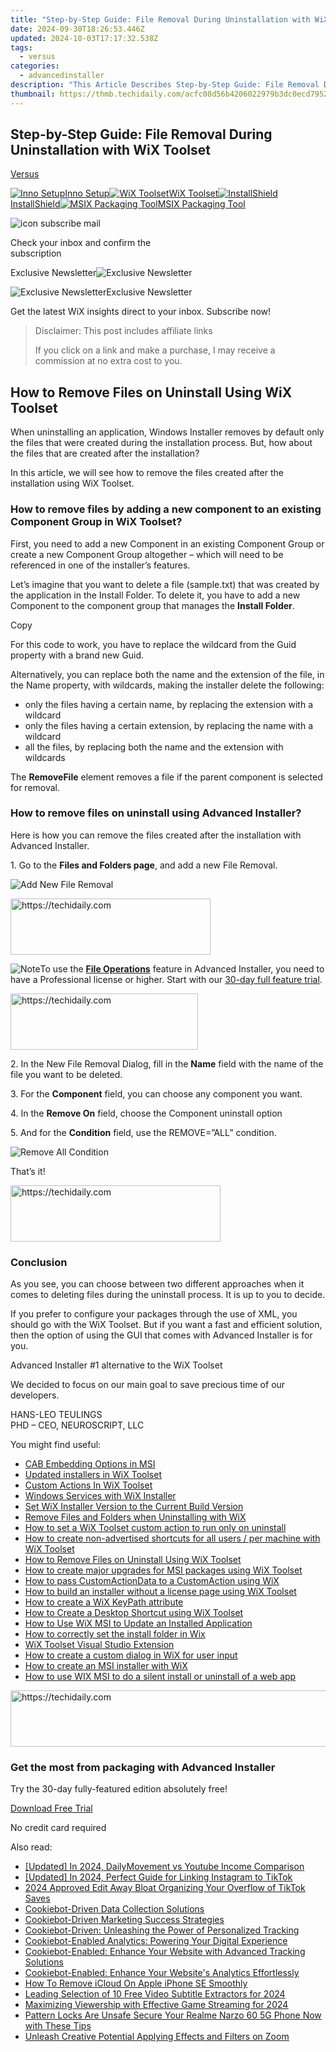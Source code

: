 ```yaml
---
title: "Step-by-Step Guide: File Removal During Uninstallation with WiX Toolset"
date: 2024-09-30T18:26:53.446Z
updated: 2024-10-03T17:17:32.538Z
tags:
  - versus
categories:
  - advancedinstaller
description: "This Article Describes Step-by-Step Guide: File Removal During Uninstallation with WiX Toolset"
thumbnail: https://thmb.techidaily.com/acfc08d56b4206022979b3dc0ecd7952203549957dd5b874ab0b46f7e315b993.jpg
---
```


## Step-by-Step Guide: File Removal During Uninstallation with WiX Toolset

[Versus](https://tools.techidaily.com/advancedinstaller/products/)

[![Inno Setup](https://cdn.advancedinstaller.com/svg/versus/iconInnoSetup.svg "Inno Setup")Inno Setup](https://www.advancedinstaller.com/versus/wix-toolset/../inno-setup.html)[![WiX Toolset](https://cdn.advancedinstaller.com/svg/versus/iconWiXToolset.svg "WiX Toolset")WiX Toolset](https://tools.techidaily.com/advancedinstaller/products/)[![InstallShield](https://cdn.advancedinstaller.com/svg/versus/iconInstallShield.svg "InstallShield")InstallShield](https://www.advancedinstaller.com/versus/wix-toolset/../installshield/adminstudio.html)[![MSIX Packaging Tool](https://cdn.advancedinstaller.com/svg/versus/iconMSIXPackagingTool.svg "MSIX Packaging Tool")MSIX Packaging Tool](https://www.advancedinstaller.com/versus/wix-toolset/../msix-packaging-tool-vs-advanced-installer.html)

![icon subscribe mail](https://www.advancedinstaller.com/svg/blog/spotSubscribeSidebar.svg "icon subscribe mail")

Check your inbox and confirm the  
 subscription

Exclusive Newsletter![Exclusive Newsletter](https://www.advancedinstaller.com/svg/versus/iconDemo.svg)

![Exclusive Newsletter](https://www.advancedinstaller.com/svg/versus/iconDemo.svg)Exclusive Newsletter

Get the latest WiX insights direct to your inbox. Subscribe now!

>  Disclaimer: This post includes affiliate links
>
>  If you click on a link and make a purchase, I may receive a commission at no extra cost to you.
>

## How to Remove Files on Uninstall Using WiX Toolset

When uninstalling an application, Windows Installer removes by default only the files that were created during the installation process. But, how about the files that are created after the installation? 

In this article, we will see how to remove the files created after the installation using WiX Toolset.

### How to remove files by adding a new component to an existing Component Group in WiX Toolset?

First, you need to add a new Component in an existing Component Group or create a new Component Group altogether – which will need to be referenced in one of the installer’s features.

Let’s imagine that you want to delete a file (sample.txt) that was created by the application in the Install Folder. To delete it, you have to add a new Component to the component group that manages the **Install Folder**. 

<Component Id="DeleteSample" Guid="*">
	<RemoveFile Id="Sample File" On="uninstall" Name="sample.txt"/>
</Component>

Copy

For this code to work, you have to replace the wildcard from the Guid property with a brand new Guid.

Alternatively, you can replace both the name and the extension of the file, in the Name property, with wildcards, making the installer delete the following:

* only the files having a certain name, by replacing the extension with a wildcard
* only the files having a certain extension, by replacing the name with a wildcard
* all the files, by replacing both the name and the extension with wildcards

The **RemoveFile** element removes a file if the parent component is selected for removal.

### How to remove files on uninstall using Advanced Installer?

Here is how you can remove the files created after the installation with Advanced Installer.

1\. Go to the **Files and Folders page**, and add a new File Removal.

![Add New File Removal](https://cdn.advancedinstaller.com/img/wix-child-images/add-new-file-removal.png "Add New File Removal")  

<!-- affiliate ads begin -->
<a href="https://bluettius.sjv.io/c/5597632/2139117/17108" target="_top" id="2139117">
  <img src="//a.impactradius-go.com/display-ad/17108-2139117" border="0" alt="https://techidaily.com" width="320" height="90"/>
</a>
<img height="0" width="0" src="https://bluettius.sjv.io/i/5597632/2139117/17108" style="position:absolute;visibility:hidden;" border="0" />
<!-- affiliate ads end -->

![Note](https://cdn.advancedinstaller.com/svg/common/IconMessageNote.svg)To use the [**File Operations**](https://tools.techidaily.com/advancedinstaller/products/) feature in Advanced Installer, you need to have a Professional license or higher. Start with our [30-day full feature trial](https://tools.techidaily.com/advancedinstaller/products/).

<!-- affiliate ads begin -->
<a href="https://laganoo.pxf.io/c/5597632/1528693/16446" target="_top" id="1528693">
  <img src="//a.impactradius-go.com/display-ad/16446-1528693" border="0" alt="https://techidaily.com" width="300" height="90"/>
</a>
<img height="0" width="0" src="https://laganoo.pxf.io/i/5597632/1528693/16446" style="position:absolute;visibility:hidden;" border="0" />
<!-- affiliate ads end -->

2\. In the New File Removal Dialog, fill in the **Name** field with the name of the file you want to be deleted. 

3\. For the **Component** field, you can choose any component you want.

4\. In the **Remove On** field, choose the Component uninstall option 

5\. And for the **Condition** field, use the REMOVE=”ALL” condition.

![Remove All Condition](https://cdn.advancedinstaller.com/img/wix-child-images/remove-all-condition.png "Remove All Condition")  

That’s it!

<!-- affiliate ads begin -->
<a href="https://aligracehair.sjv.io/c/5597632/2135416/19272" target="_top" id="2135416">
  <img src="//a.impactradius-go.com/display-ad/19272-2135416" border="0" alt="https://techidaily.com" width="336" height="90"/>
</a>
<img height="0" width="0" src="https://aligracehair.sjv.io/i/5597632/2135416/19272" style="position:absolute;visibility:hidden;" border="0" />
<!-- affiliate ads end -->

### Conclusion

As you see, you can choose between two different approaches when it comes to deleting files during the uninstall process. It is up to you to decide. 

If you prefer to configure your packages through the use of XML, you should go with the WiX Toolset. But if you want a fast and efficient solution, then the option of using the GUI that comes with Advanced Installer is for you.

Advanced Installer #1 alternative to the WiX Toolset

We decided to focus on our main goal to save precious time of our developers.

HANS-LEO TEULINGS   
 PHD – CEO, NEUROSCRIPT, LLC

You might find useful:

* [CAB Embedding Options in MSI](https://tools.techidaily.com/advancedinstaller/products/)
* [Updated installers in WiX Toolset](https://tools.techidaily.com/advancedinstaller/products/)
* [Custom Actions In WiX Toolset](https://tools.techidaily.com/advancedinstaller/products/)
* [Windows Services with WiX Installer](https://tools.techidaily.com/advancedinstaller/products/)
* [Set WiX Installer Version to the Current Build Version](https://tools.techidaily.com/advancedinstaller/products/)
* [Remove Files and Folders when Uninstalling with WiX](https://tools.techidaily.com/advancedinstaller/products/)
* [How to set a WiX Toolset custom action to run only on uninstall](https://tools.techidaily.com/advancedinstaller/products/)
* [How to create non-advertised shortcuts for all users / per machine with WiX Toolset](https://tools.techidaily.com/advancedinstaller/products/)
* [How to Remove Files on Uninstall Using WiX Toolset](https://tools.techidaily.com/advancedinstaller/products/)
* [How to create major upgrades for MSI packages using WiX Toolset](https://tools.techidaily.com/advancedinstaller/products/)
* [How to pass CustomActionData to a CustomAction using WiX](https://tools.techidaily.com/advancedinstaller/products/)
* [How to build an installer without a license page using WiX Toolset](https://tools.techidaily.com/advancedinstaller/products/)
* [How to create a WiX KeyPath attribute](https://tools.techidaily.com/advancedinstaller/products/)
* [How to Create a Desktop Shortcut using WiX Toolset](https://tools.techidaily.com/advancedinstaller/products/)
* [How to Use WiX MSI to Update an Installed Application](https://tools.techidaily.com/advancedinstaller/products/)
* [How to correctly set the install folder in Wix](https://tools.techidaily.com/advancedinstaller/products/)
* [WiX Toolset Visual Studio Extension](https://tools.techidaily.com/advancedinstaller/products/)
* [How to create a custom dialog in WiX for user input](https://tools.techidaily.com/advancedinstaller/products/)
* [How to create an MSI installer with WiX](https://tools.techidaily.com/advancedinstaller/products/)
* [How to use WIX MSI to do a silent install or uninstall of a web app](https://tools.techidaily.com/advancedinstaller/products/)

<!-- affiliate ads begin -->
<a href="https://appsumo.8odi.net/c/5597632/2043856/7443" target="_top" id="2043856">
  <img src="//a.impactradius-go.com/display-ad/7443-2043856" border="0" alt="https://techidaily.com" width="728" height="90"/>
</a>
<img height="0" width="0" src="https://appsumo.8odi.net/i/5597632/2043856/7443" style="position:absolute;visibility:hidden;" border="0" />
<!-- affiliate ads end -->

### Get the most from packaging with Advanced Installer

Try the 30-day fully-featured edition absolutely free!

[Download Free Trial](https://tools.techidaily.com/advancedinstaller/products/)

No credit card required

<ins class="adsbygoogle"
     style="display:block"
     data-ad-format="autorelaxed"
     data-ad-client="ca-pub-7571918770474297"
     data-ad-slot="1223367746"></ins>

<ins class="adsbygoogle"
     style="display:block"
     data-ad-client="ca-pub-7571918770474297"
     data-ad-slot="8358498916"
     data-ad-format="auto"
     data-full-width-responsive="true"></ins>

<span class="atpl-alsoreadstyle">Also read:</span>
<div><ul>
<li><a href="https://facebook-video-footage.techidaily.com/updated-in-2024-dailymovement-vs-youtube-income-comparison/"><u>[Updated] In 2024, DailyMovement vs Youtube Income Comparison</u></a></li>
<li><a href="https://fox-glue.techidaily.com/updated-in-2024-perfect-guide-for-linking-instagram-to-tiktok/"><u>[Updated] In 2024, Perfect Guide for Linking Instagram to TikTok</u></a></li>
<li><a href="https://fox-info.techidaily.com/2024-approved-edit-away-bloat-organizing-your-overflow-of-tiktok-saves/"><u>2024 Approved Edit Away Bloat Organizing Your Overflow of TikTok Saves</u></a></li>
<li><a href="https://some-tips.techidaily.com/cookiebot-driven-data-collection-solutions/"><u>Cookiebot-Driven Data Collection Solutions</u></a></li>
<li><a href="https://some-tips.techidaily.com/cookiebot-driven-marketing-success-strategies/"><u>Cookiebot-Driven Marketing Success Strategies</u></a></li>
<li><a href="https://some-tips.techidaily.com/cookiebot-driven-unleashing-the-power-of-personalized-tracking/"><u>Cookiebot-Driven: Unleashing the Power of Personalized Tracking</u></a></li>
<li><a href="https://some-tips.techidaily.com/cookiebot-enabled-analytics-powering-your-digital-experience/"><u>Cookiebot-Enabled Analytics: Powering Your Digital Experience</u></a></li>
<li><a href="https://some-tips.techidaily.com/cookiebot-enabled-enhance-your-website-with-advanced-tracking-solutions/"><u>Cookiebot-Enabled: Enhance Your Website with Advanced Tracking Solutions</u></a></li>
<li><a href="https://some-tips.techidaily.com/cookiebot-enabled-enhance-your-websites-analytics-effortlessly/"><u>Cookiebot-Enabled: Enhance Your Website's Analytics Effortlessly</u></a></li>
<li><a href="https://activate-lock.techidaily.com/how-to-remove-icloud-on-apple-iphone-se-smoothly-by-drfone-ios/"><u>How To Remove iCloud On Apple iPhone SE Smoothly</u></a></li>
<li><a href="https://youtube-sure.techidaily.com/ng-selection-of-10-free-video-subtitle-extractors-for-2024/"><u>Leading Selection of 10 Free Video Subtitle Extractors for 2024</u></a></li>
<li><a href="https://youtube-stream.techidaily.com/maximizing-viewership-with-effective-game-streaming-for-2024/"><u>Maximizing Viewership with Effective Game Streaming for 2024</u></a></li>
<li><a href="https://easy-unlock-android.techidaily.com/pattern-locks-are-unsafe-secure-your-realme-narzo-60-5g-phone-now-with-these-tips-by-drfone-android/"><u>Pattern Locks Are Unsafe Secure Your Realme Narzo 60 5G Phone Now with These Tips</u></a></li>
<li><a href="https://extra-lessons.techidaily.com/unleash-creative-potential-applying-effects-and-filters-on-zoom/"><u>Unleash Creative Potential Applying Effects and Filters on Zoom</u></a></li>
</ul></div>

